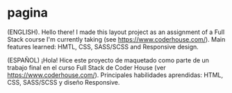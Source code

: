 # pagina
(ENGLISH). Hello there! I made this layout project as an assignment of a Full Stack course I'm currently taking (see https://www.coderhouse.com/). 
Main features learned: HMTL, CSS, SASS/SCSS and Responsive design.

(ESPAÑOL) ¡Hola! Hice este proyecto de maquetado como parte de un trabajo final en el curso Full Stack de Coder House (ver https://www.coderhouse.com/).
Principales habilidades aprendidas: HTML, CSS, SASS/SCSS y diseño Responsive.
